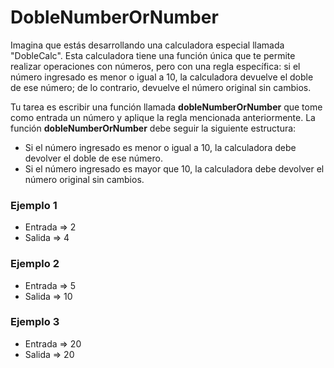 # DobleNumberOrNumber
Imagina que estás desarrollando una calculadora especial llamada "DobleCalc". Esta calculadora tiene una función única que te permite realizar operaciones con números, pero con una regla específica: si el número ingresado es menor o igual a 10, la calculadora devuelve el doble de ese número; de lo contrario, devuelve el número original sin cambios.

Tu tarea es escribir una función llamada **dobleNumberOrNumber** que tome como entrada un número y aplique la regla mencionada anteriormente. La función **dobleNumberOrNumber** debe seguir la siguiente estructura:

- Si el número ingresado es menor o igual a 10, la calculadora debe devolver el doble de ese número.
- Si el número ingresado es mayor que 10, la calculadora debe devolver el número original sin cambios.

### Ejemplo 1
- Entrada => 2 
- Salida => 4

### Ejemplo 2
- Entrada => 5 
- Salida => 10

### Ejemplo 3
- Entrada => 20 
- Salida => 20
